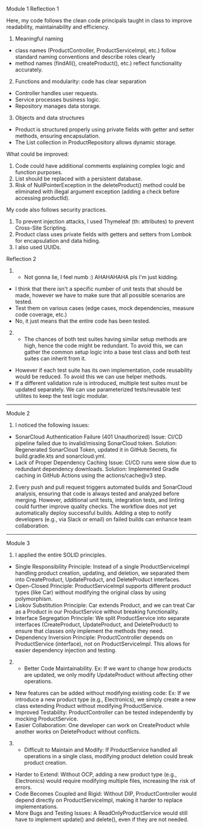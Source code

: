 Module 1
Reflection 1

Here, my code follows the clean code principals taught in class to improve readability, maintainability and efficiency.

1. Meaningful naming 
- class names (ProductController, ProductServiceImpl, etc.) follow standard naming conventions and describe roles clearly
- method names (findAll(), createProduct(), etc.) reflect functionality accurately.
2. Functions and modularity: code has clear separation 
- Controller handles user requests.
- Service processes business logic.
- Repository manages data storage.
3. Objects and data structures
- Product is structured properly using private fields with getter and setter methods, ensuring encapsulation.
- The List<Product> collection in ProductRepository allows dynamic storage.

What could be improved:
1. Code could have additional comments explaining complex logic and function purposes.
2. List<Product> should be replaced with a persistent database.
3. Risk of NullPointerException in the deleteProduct() method could be eliminated with illegal argument exception (adding a check before accessing productId).

My code also follows security practices.
1. To prevent injection attacks, I used Thymeleaf (th: attributes) to prevent Cross-Site Scripting.
2. Product class uses private fields with getters and setters from Lombok for encapsulation and data hiding.
3. I also used UUIDs.

Reflection 2
1. - Not gonna lie, I feel numb :) AHAHAHAHA pls I'm just kidding.
- I think that there isn't a specific number of unit tests that should be made, however we have to make sure that all possible scenarios are tested.
- Test them on various cases (edge cases, mock dependencies, measure code coverage, etc.)
- No, it just means that the entire code has been tested.

2. - The chances of both test suites having similar setup methods are high, hence the code might be redundant. To avoid this, we can gather the common setup logic into a base test class and both test suites can inherit from it.
- However if each test suite has its own implementation, code reusability would be reduced. To avoid this we can use helper methods.
- If a different validation rule is introduced, multiple test suites must be updated separately. We can use parameterized tests/reusable test utilites to keep the test logic modular.

----------------------------------------------------------------------------------------------------------------------------------------------------------------------
Module 2
1. I noticed the following issues:
- SonarCloud Authentication Failure (401 Unauthorized)
Issue: CI/CD pipeline failed due to invalid/missing SonarCloud token.
Solution: Regenerated SonarCloud Token, updated it in GitHub Secrets, fix build.gradle.kts and sonarcloud.yml.
- Lack of Proper Dependency Caching
Issue: CI/CD runs were slow due to redundant dependency downloads.
Solution: Implemented Gradle caching in GitHub Actions using the actions/cache@v3 step.

2. Every push and pull request triggers automated builds and SonarCloud analysis, ensuring that code is always tested and analyzed before merging. However, additional unit tests, integration tests, and linting could further improve quality checks.
   The workflow does not yet automatically deploy successful builds. Adding a step to notify developers (e.g., via Slack or email) on failed builds can enhance team collaboration.
----------------------------------------------------------------------------------------------------------------------------------------------------------------------
Module 3
1. I applied the entire SOLID principles.
- Single Responsibility Principle:  Instead of a single ProductServiceImpl handling product creation, updating, and deletion, we separated them into CreateProduct, UpdateProduct, and DeleteProduct interfaces.
- Open-Closed Principle: ProductServiceImpl supports different product types (like Car) without modifying the original class by using polymorphism.
- Liskov Substitution Principle: Car extends Product, and we can treat Car as a Product in our ProductService without breaking functionality.
- Interface Segregation Principle: We split ProductService into separate interfaces (CreateProduct, UpdateProduct, and DeleteProduct) to ensure that classes only implement the methods they need.
- Dependency Inversion Principle: ProductController depends on ProductService (interface), not on ProductServiceImpl. This allows for easier dependency injection and testing.

2. - Better Code Maintainability. Ex: If we want to change how products are updated, we only modify UpdateProduct without affecting other operations.
- New features can be added without modifying existing code: Ex: If we introduce a new product type (e.g., Electronics), we simply create a new class extending Product without modifying ProductService.
- Improved Testability: ProductController can be tested independently by mocking ProductService.
- Easier Collaboration: One developer can work on CreateProduct while another works on DeleteProduct without conflicts.

3. - Difficult to Maintain and Modify: If ProductService handled all operations in a single class, modifying product deletion could break product creation.
- Harder to Extend: Without OCP, adding a new product type (e.g., Electronics) would require modifying multiple files, increasing the risk of errors.
- Code Becomes Coupled and Rigid: Without DIP, ProductController would depend directly on ProductServiceImpl, making it harder to replace implementations.
- More Bugs and Testing Issues: A ReadOnlyProductService would still have to implement update() and delete(), even if they are not needed.